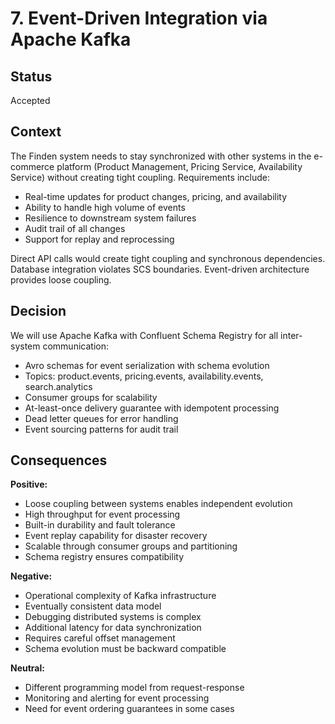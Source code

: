# 7. Event-Driven Integration via Apache Kafka

## Status

Accepted

## Context

The Finden system needs to stay synchronized with other systems in the e-commerce platform (Product Management, Pricing Service, Availability Service) without creating tight coupling. Requirements include:
- Real-time updates for product changes, pricing, and availability
- Ability to handle high volume of events
- Resilience to downstream system failures
- Audit trail of all changes
- Support for replay and reprocessing

Direct API calls would create tight coupling and synchronous dependencies. Database integration violates SCS boundaries. Event-driven architecture provides loose coupling.

## Decision

We will use Apache Kafka with Confluent Schema Registry for all inter-system communication:
- Avro schemas for event serialization with schema evolution
- Topics: product.events, pricing.events, availability.events, search.analytics
- Consumer groups for scalability
- At-least-once delivery guarantee with idempotent processing
- Dead letter queues for error handling
- Event sourcing patterns for audit trail

## Consequences

**Positive:**
- Loose coupling between systems enables independent evolution
- High throughput for event processing
- Built-in durability and fault tolerance
- Event replay capability for disaster recovery
- Scalable through consumer groups and partitioning
- Schema registry ensures compatibility

**Negative:**
- Operational complexity of Kafka infrastructure
- Eventually consistent data model
- Debugging distributed systems is complex
- Additional latency for data synchronization
- Requires careful offset management
- Schema evolution must be backward compatible

**Neutral:**
- Different programming model from request-response
- Monitoring and alerting for event processing
- Need for event ordering guarantees in some cases